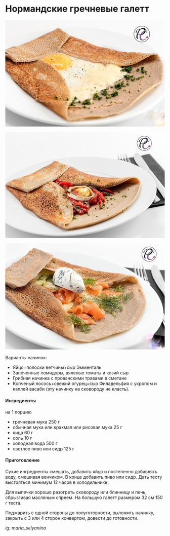 ﻿---
image: ../pics/galette.jpg
---
# Нормандские гречневые галетт

![Нормандские гречневые галетт](../pics/galette.jpg)

![Нормандские гречневые галетт](../pics/galette_1.jpg)

![Нормандские гречневые галетт](../pics/galette_2.jpg)

Варианты начинок:
⠀
* Яйцо+полоски ветчины+сыр Эмменталь
* Запеченные помидоры, вяленые томаты и козий сыр
* Грибная начинка с прованскими травами в сметане
* Копченый лосось+свежий огурец+сыр Филадельфия с укропом и каплей васаби (эту начинку на сковороду не класть).

#### Ингредиенты

на 1 порцию

* гречневая мука 250 г
* обычная мука или крахмал или рисовая мука 25 г
* яица 60 г
* соль 10 г
* холодная вода 500 г
* светлое пиво или сидр 125 г

#### Приготовление

Сухие ингредиенты смешать, добавить яйцо и постепенно добавлять воду, смешивая венчиком. В конце добавить пиво или сидр. Дать тесту выстояться минимум 12 часов в холодильнике.

Для выпечки хорошо разогреть сковороду или блинницу и печь, сбрызгивая масляным спреем. На большую галетт размером 32 см 150 г теста.

Поджарить с одной стороны до полуготовности, выложить начинку, закрыть с 3 или 4 сторон конвертом, довести до готовности.

*ig: maria_selyanina*
